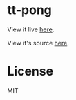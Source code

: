 # tt-pong

View it live [here][1].

View it's source [here][2].

[1]: //charlespwd.github.io/time-travel-pong
[2]: //github.com/charlespwd/time-travel-pong/blob/master/src/tt_pong/core.cljs

# License

MIT
